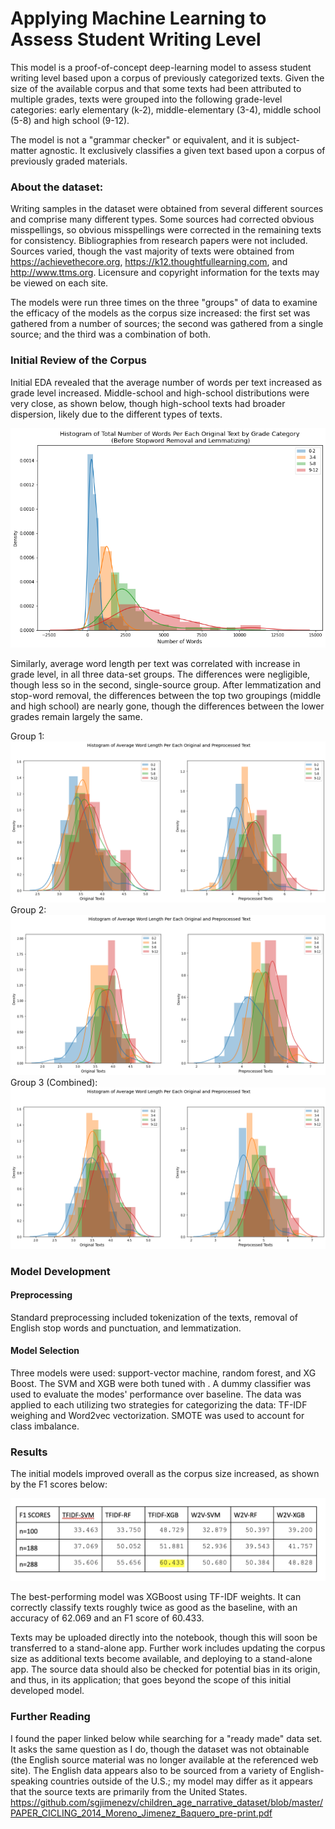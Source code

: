# Applying Machine Learning to Assess Student Writing Level

This model is a proof-of-concept deep-learning model to assess student writing level based upon a corpus of previously categorized texts. Given the size of the available corpus and that some texts had been attributed to multiple grades, texts were grouped into the following grade-level categories: early elementary (k-2), middle-elementary (3-4), middle school (5-8) and high school (9-12). 

The model is not a "grammar checker" or equivalent, and it is subject-matter agnostic. It exclusively classifies a given text based upon a corpus of previously graded materials. 

### About the dataset:

Writing samples in the dataset were obtained from several different sources and comprise many different types. Some sources had corrected obvious misspellings, so obvious misspellings were corrected in the remaining texts for consistency. Bibliographies from research papers were not included.  Sources varied, though the vast majority of texts were obtained from https://achievethecore.org, https://k12.thoughtfullearning.com, and http://www.ttms.org. Licensure and copyright information for the texts may be viewed on each site. 

The models were run three times on the three "groups" of data to examine the efficacy of the models as the corpus size increased: the first set was gathered from a number of sources; the second was gathered from a single source; and the third was a combination of both. 

###  Initial Review of the Corpus

Initial EDA revealed that the average number of words per text increased as grade level increased. Middle-school and high-school distributions were very close, as shown below, though high-school texts had broader dispersion, likely due to the different types of texts. 

<img src="https://github.com/jnels13/Screening-Childrens-Writing-Level-With-NLP/blob/main/Source%20Images/3_numwords.png">

Similarly, average word length per text was correlated with increase in grade level, in all three data-set groups. The differences were negligible, though less so in the second, single-source group.  After lemmatization and stop-word removal, the differences between the top two groupings (middle and high school) are nearly gone, though the differences between the lower grades remain largely the same.

Group 1:
<img src="https://github.com/jnels13/Screening-Childrens-Writing-Level-With-NLP/blob/main/Source%20Images/1_wordlen.png">
Group 2:
<img src="https://github.com/jnels13/Screening-Childrens-Writing-Level-With-NLP/blob/main/Source%20Images/2_wordlen.png">
Group 3 (Combined): 
<img src="https://github.com/jnels13/Screening-Childrens-Writing-Level-With-NLP/blob/main/Source%20Images/3_wordlen.png">

### Model Development

#### Preprocessing

Standard preprocessing included tokenization of the texts, removal of English stop words and punctuation, and lemmatization. 

#### Model Selection

Three models were used: support-vector machine, random forest, and XG Boost.  The SVM and XGB were both tuned with .  A dummy classifier was used to evaluate the modes' performance over baseline.  The data was applied to each utilizing two strategies for categorizing the data: TF-IDF weighing and Word2vec vectorization.  SMOTE was used to account for class imbalance. 

### Results

The initial models improved overall as the corpus size increased, as shown by the F1 scores below:

<img src="https://github.com/jnels13/Screening-Childrens-Writing-Level-With-NLP/blob/main/Source%20Images/F1_Scores.png">

The best-performing model was XGBoost using TF-IDF weights. It can correctly classify texts roughly twice as good as the baseline, with an accuracy of 62.069 and an F1 score of 60.433.  

Texts may be uploaded directly into the notebook, though this will soon be transferred to a stand-alone app.  Further work includes updating the corpus size as additional texts become available, and deploying to a stand-alone app. The source data should also be checked for potential bias in its origin, and thus, in its application; that goes beyond the scope of this initial developed model.

### Further Reading

I found the paper linked below while searching for a "ready made" data set. It asks the same question as I do, though the dataset was not obtainable (the English source material was no longer available at the referenced web site). The English data appears also to be sourced from a variety of English-speaking countries outside of the U.S.; my model may differ as it appears that the source texts are primarily from the United States.  https://github.com/sgjimenezv/children_age_narrative_dataset/blob/master/PAPER_CICLING_2014_Moreno_Jimenez_Baquero_pre-print.pdf
